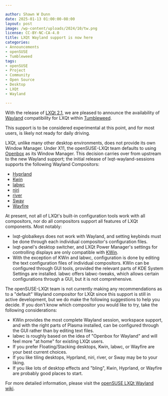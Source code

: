 ```yaml
---

author: Shawn W Dunn
date: 2025-01-13 01:00:00-08:00
layout: post
image: /wp-content/uploads/2024/10/tw.png
license: CC-BY-NC-CA-4.0
title: LXQt Wayland support is now here
categories:
- Announcements
- openSUSE
- Tumbleweed
tags:
- openSUSE
- Project
- Community
- Open Source
- Desktop
- LXQt
- Wayland

---
```


With the release of [LXQt 2.1](https://lxqt-project.org/release/2024/11/05/release-lxqt-2-1-0/), we are pleased to announce the availability of [Wayland](https://wayland.freedesktop.org/) compatibility for LXQt within [Tumbleweed](https://get.opensuse.org/tumbleweed/).

This support is to be considered experimental at this point, and for most users, is likely not ready for daily driving.

LXQt, unlike many other desktop environments, does not provide its own Window Manager. Under X11, the openSUSE-LXQt team defaults to using [Openbox](https://openbox.org/) as its Window Manager.  This decision carries over from upstream to the new Wayland support; the initial release of lxqt-wayland-sessions supports the following Wayland Compositors:

- [Hyprland](https://hyprland.org)
- [Kwin](https://invent.kde.org/plasma/kwin)
- [labwc](https://labwc.github.io)
- [niri](https://github.com/YaLTeR/niri)
- [river](https://isaacfreund.com/software/river)
- [Sway](https://swaywm.org)
- [Wayfire](https://wayfire.org)

At present, not all of LXQt's built-in configuration tools work with all compositors, nor do all compositors support all features of LXQt components.  Most notably:

- lxqt-globalkeys does not work with Wayland, and setting keybinds must be done through each individual compositor's configuration files.
- lxqt-panel's desktop switcher, and LXQt Power Manager's settings for controlling displays are only compatible with [KWin](https://userbase.kde.org/KWin).
- With the exception of KWin and labwc, configuration is done by editing the text configuration files of individual compositors. KWin can be configured through GUI tools, provided the relevant parts of KDE System Settings are installed. labwc offers labwc-tweaks, which allows certain configurations through a GUI, but it is not comprehensive.

The openSUSE-LXQt team is not currently making any recommendations as to a "default" Wayland compositor for LXQt since this support is still in active development, but we do make the following suggestions to help you decide. If you don't know which compositor you would like to try, take the following considerations:

- KWin provides the most complete Wayland session, workspace support, and with the right parts of Plasma installed, can be configured through the GUI rather than by editing text files.
- labwc is roughly based on the idea of "Openbox for Wayland" and will feel more "at home" for existing LXQt users.
- If you prefer Floating/Stacking desktops, Kwin, labwc, or Wayfire are your best current choices.
- If you like tiling desktops, Hyprland, niri, river, or Sway may be to your liking.
- If you like lots of desktop effects and "bling", Kwin, Hyprland, or Wayfire are probably good places to start.

For more detailed information, please visit the [openSUSE LXQt Wayland wiki](https://en.opensuse.org/openSUSE:LXQt_Wayland).

<meta name="openSUSE, Tumbleweed, Developers, sysadmin, user, Open Source, rolling release, LXQt, Wayland" content="HTML,CSS,XML,JavaScript">
